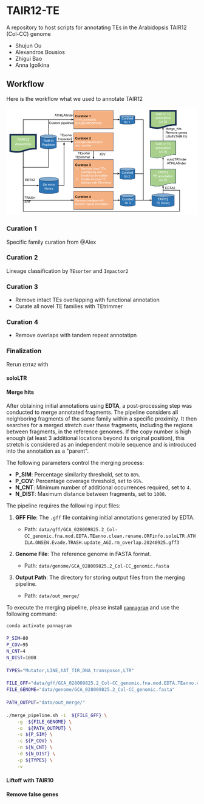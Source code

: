 # TAIR12-TE
A repository to host scripts for annotating TEs in the Arabidopsis TAIR12 (Col-CC) genome

- Shujun Ou
- Alexandros Bousios
- Zhigui Bao
- Anna Igolkina 

## Workflow

Here is the workflow what we used to annotate TAIR12

<img width="800" alt="TAIR12 TE annotation workflow" src="images/TAIR12_TE_Figures_workflow.png">


### Curation 1
Specific family curation from @Alex

### Curation 2
Lineage classification by `TEsorter` and `Impactor2`

### Curation 3
- Remove intact TEs overlapping with functional annotation
- Curate all novel TE families with TEtrimmer

### Curation 4
- Remove overlaps with tandem repeat annotatipn

### Finalization
Rerun `EDTA2` with  


#### soloLTR 


#### Merge hits

After obtaining initial annotations using **EDTA**, a post-processing step was conducted to merge annotated fragments.
The pipeline considers all neighboring fragments of the same family within a specific proximity. 
It then searches for a merged stretch over these fragments, including the regions between fragments, in the reference genomes.
If the copy number is high enough (at least 3 additional locations beyond its original position), this stretch is considered as an independent mobile sequence and is introduced into the annotation as a "parent".

The following parameters control the merging process:

- **P_SIM**: Percentage similarity threshold, set to `80%`.
- **P_COV**: Percentage coverage threshold, set to `95%`.
- **N_CNT**: Minimum number of additional occurrences required, set to `4`.
- **N_DIST**: Maximum distance between fragments, set to `1000`.


The pipeline requires the following input files:

1. **GFF File**: The `.gff` file containing initial annotations generated by EDTA.
   - Path: `data/gff/GCA_028009825.2_Col-CC_genomic.fna.mod.EDTA.TEanno.clean.rename.ORFinfo.soloLTR.ATHILA.ONSEN.Evade.TRASH.update_AGI.rm_overlap.20240925.gff3`

2. **Genome File**: The reference genome in FASTA format.
   - Path: `data/genome/GCA_028009825.2_Col-CC_genomic.fasta`

3. **Output Path**: The directory for storing output files from the merging pipeline.
   - Path: `data/out_merge/`


To execute the merging pipeline, please install [`pannagram`](https://github.com/iganna/pannagram) and use the following command:

```bash
conda activate pannagram 

P_SIM=80
P_COV=95
N_CNT=4
N_DIST=1000

TYPES="Mutator,LINE,hAT_TIR,DNA_transposon,LTR"

FILE_GFF="data/gff/GCA_028009825.2_Col-CC_genomic.fna.mod.EDTA.TEanno.clean.rename.ORFinfo.soloLTR.ATHILA.ONSEN.Evade.TRASH.update_AGI.rm_overlap.20240925.gff3"
FILE_GENOME="data/genome/GCA_028009825.2_Col-CC_genomic.fasta"

PATH_OUTPUT="data/out_merge/"

./merge_pipeline.sh -i  ${FILE_GFF} \
    -g  ${FILE_GENOME} \
    -o  ${PATH_OUTPUT} \
    -s ${P_SIM} \
    -c ${P_COV} \
    -n ${N_CNT} \
    -d ${N_DIST} \
    -p ${TYPES} \
    -v 

```

#### Liftoff with TAIR10

#### Remove false genes





